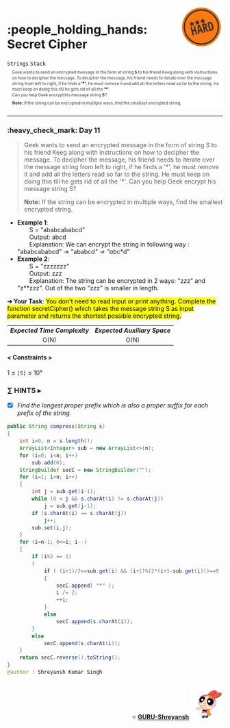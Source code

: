 <img align='right' src="https://github.com/guru-shreyansh/GeeksforGeeks-30-Days-of-Code/blob/main/!DOC!/Hard%232.png" width="100">
<h1>:people_holding_hands: Secret Cipher</h1>

`Strings`
`Stack`
<img align='centre' src="https://github.com/guru-shreyansh/GeeksforGeeks-30-Days-of-Code/blob/main/Day%3C11%3E/D11.png">
________________________________________________________________________________________________________________________________________________________
<h3>:heavy_check_mark: Day 11</h3>
<blockquote>Geek wants to send an encrypted message in the form of string S to his friend Keeg along with instructions on how to decipher the message. To decipher the message, his friend needs to iterate over the message string from left to right, if he finds a '*', he must remove it and add all the letters read so far to the string. He must keep on doing this till he gets rid of all the '*'.
Can you help Geek encrypt his message string S? 

<b>Note:</b> If the string can be encrypted in multiple ways, find the smallest encrypted string. </blockquote>

* **Example 1**:<br>
&emsp;&emsp;S = "ababcababcd"<br>
&emsp;&emsp;Output: ab*c*d<br>
&emsp;&emsp;Explanation: We can encrypt the string in following way : "ababcababcd" -> "ababc*d" -> "ab*c*d"<br>
* **Example 2**:<br>
&emsp;&emsp;S = "zzzzzzz"<br>
&emsp;&emsp;Output: z*z*z<br>
&emsp;&emsp;Explanation: The string can be encrypted in 2 ways: "z*z*z" and "z\*\*zzz". Out of the two "z*z*z" is smaller in length.<br>

**➔ Your Task**:
<mark>You don't need to read input or print anything. Complete the function secretCipher() which takes the message string S as input parameter and returns the shortest possible encrypted string.</mark>

<table align="center">
      <tr><td><em><b>Expected Time Complexity</td> <td><em><b>Expected Auxiliary Space</td></tr>
      <tr><td align="center">O(N)</td> <td align="center">O(N)</td></tr>
</table>

#### < Constraints >
1  ≤ ` |S| ` ≤  10⁵<br>

###      ∑ HINTS ▸
- [x] _Find the longest proper prefix which is also a proper suffix for each prefix of the string._
```java
public String compress(String s)
{
	int i=0, n = s.length();
	ArrayList<Integer> sub = new ArrayList<>(n);
	for (i=0; i<n; i++)
        sub.add(0);
	StringBuilder secC = new StringBuilder("");
	for (i=1; i<n; i++)
	{
	    int j = sub.get(i-1);
	    while (0 < j && s.charAt(i) != s.charAt(j))
	        j = sub.get(j-1);
	    if (s.charAt(i) == s.charAt(j))
	        j++;
	    sub.set(i,j);
	}
	for (i=n-1; 0<=i; i--)
	{
	    if (i%2 == 1)
	    {
	        if ( (i+1)/2<=sub.get(i) && (i+1)%(2*(i+1-sub.get(i)))==0 )
	        {
	            secC.append( "*" );
	            i /= 2;
	            ++i;
	        }
	        else 
	            secC.append(s.charAt(i));
	    }
	    else 
	        secC.append(s.charAt(i));
	}
	return secC.reverse().toString();
}
@author : Shreyansh Kumar Singh
```
<p align="right"> ⭐️ <a href="https://github.com/GURU-Shreyansh" target="_blank"> <b>GURU-Shreyansh</b></a>
      <img src="https://github.com/guru-shreyansh/GeeksforGeeks-30-Days-of-Code/blob/main/!DOC!/GIF--Happy-Powerpuff-Girls-Qakyyrk1IKwuK8YtQ6.gif" width="75"> </p>
<!--
#GURU ツ
-->
